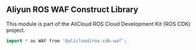## Aliyun ROS WAF Construct Library

This module is part of the AliCloud ROS Cloud Development Kit (ROS CDK) project.

```go
import * as WAF from '@alicloud/ros-cdk-waf';
```
